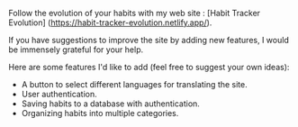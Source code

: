 Follow the evolution of your habits with my web site : [Habit Tracker Evolution] (https://habit-tracker-evolution.netlify.app/).

If you have suggestions to improve the site by adding new features, I would be immensely grateful for your help.

Here are some features I'd like to add (feel free to suggest your own ideas):

  - A button to select different languages for translating the site.
  - User authentication.
  - Saving habits to a database with authentication.
  - Organizing habits into multiple categories.    
